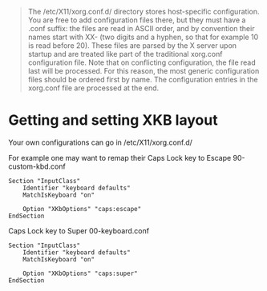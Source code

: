 > The /etc/X11/xorg.conf.d/ directory stores host-specific configuration. You are free to add configuration files there, but they must have a .conf suffix: the files are read in ASCII order, and by convention their names start with XX- (two digits and a hyphen, so that for example 10 is read before 20). These files are parsed by the X server upon startup and are treated like part of the traditional xorg.conf configuration file. Note that on conflicting configuration, the file read last will be processed. For this reason, the most generic configuration files should be ordered first by name. The configuration entries in the xorg.conf file are processed at the end.

# Getting and setting XKB layout
Your own configurations can go in /etc/X11/xorg.conf.d/

For example one may want to remap their Caps Lock key to Escape
    90-custom-kbd.conf

    Section "InputClass"
        Identifier "keyboard defaults"
        MatchIsKeyboard "on"

        Option "XKbOptions" "caps:escape"
    EndSection

Caps Lock key to Super
    00-keyboard.conf

    Section "InputClass"
        Identifier "keyboard defaults"
        MatchIsKeyboard "on"

        Option "XKbOptions" "caps:super"
    EndSection

